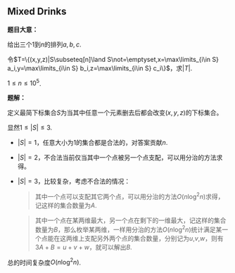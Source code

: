 ## Mixed Drinks

**题目大意：**

给出三个$1$到$n$的排列$a,b,c$.

令$T=\{(x,y,z)|S\subseteq[n]\land S\not=\emptyset,x=\max\limits_{i\in S} a_i,y=\max\limits_{i\in S} b_i,z=\max\limits_{i\in S} c_i\}$，求$|T|$.

$1\le n \le10^5$.

**题解：**

定义最简下标集合$S$为当其中任意一个元素删去后都会改变$(x,y,z)$的下标集合。

显然$1\le|S|\le3$.

- $|S|=1$，任意大小为$1$的集合都是合法的，对答案贡献$n$.

- $|S|=2$，不合法当前仅当其中一个点被另一个点支配，可以用分治的方法求得。

- $|S|=3$，比较复杂，考虑不合法的情况：

  > 其中一个点可以支配其它两个点，可以用分治的方法$O(n\log^2{n})$求得，记这样的集合数量为$A$.

  > 其中一个点在某两维最大，另一个点在剩下的一维最大，记这样的集合数量为$B$，那么枚举某两维，一样用分治的方法$O(n\log^2{n})$统计满足某一个点能在这两维上支配另外两个点的集合数量，分别记为$u$,$v$,$w$，则有$3A+B=u+v+w$，就可以解出$B$.

总的时间复杂度$O(n\log^2{n})$.
